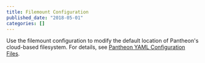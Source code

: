```yaml
---
title: Filemount Configuration
published_date: "2018-05-01"
categories: []
---
```

Use the filemount configuration to modify the default location of Pantheon's cloud-based filesystem. For details, see [Pantheon YAML Configuration Files](/pantheon-yml/#filemount-path).
